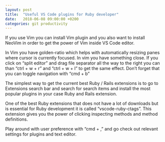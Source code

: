 ```yaml
---
layout: post
title:  "Useful VS Code plugins for Ruby developer"
date:   2018-06-08 09:00:00 +0200
categories: git productivity
---
```


If you use Vim you can install Vim plugin and you also want to install NeoVim in order to get the power of Vim inside VS Code editor.

In Vim you have golden-ratio which helps with automatically resizing panes where cursor is currently focused. In vim you have something close. If you click on “split editor” and drag file separator all the way to the right you can than “ctrl + w + r” and “ctrl + w + l” to get the same effect. Don’t forget that you can toggle navigation with “cmd + b”

The simplest way to get the current best Ruby / Rails extensions is to go to Extensions search bar and search for search items and install the most popular plugins in your case Ruby and Rails extension.

One of the best Ruby extensions that does not have a lot of downloads but is essential for Ruby development it is called “vscode-ruby-ctags”. This extension gives you the power of clicking inspecting methods and method definitions.

Play around with user preference with “cmd + ,” and go check out relevant settings for plugins and text editor.